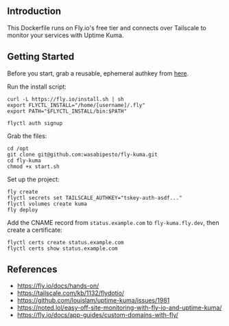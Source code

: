 ## Introduction

This Dockerfile runs on Fly.io's free tier and connects over Tailscale to monitor your services with Uptime Kuma.

## Getting Started

Before you start, grab a reusable, ephemeral authkey from [here](https://login.tailscale.com/admin/settings/keys).

Run the install script:

```shell
curl -L https://fly.io/install.sh | sh
export FLYCTL_INSTALL="/home/[username]/.fly"
export PATH="$FLYCTL_INSTALL/bin:$PATH"

flyctl auth signup
```

Grab the files:

```shell
cd /opt
git clone git@github.com:wasabipesto/fly-kuma.git
cd fly-kuma
chmod +x start.sh
```

Set up the project:

```shell
fly create
flyctl secrets set TAILSCALE_AUTHKEY="tskey-auth-asdf..."
flyctl volumes create kuma
fly deploy
```

Add the CNAME record from `status.example.com` to `fly-kuma.fly.dev`, then create a certificate:

```shell
flyctl certs create status.example.com
flyctl certs show status.example.com
```

## References

- https://fly.io/docs/hands-on/
- https://tailscale.com/kb/1132/flydotio/
- https://github.com/louislam/uptime-kuma/issues/1981
- https://noted.lol/easy-off-site-monitoring-with-fly-io-and-uptime-kuma/
- https://fly.io/docs/app-guides/custom-domains-with-fly/